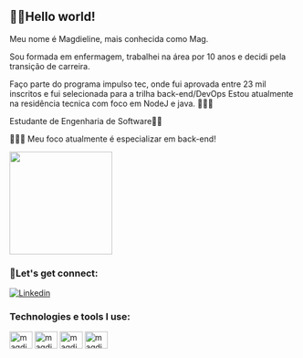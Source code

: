 ## 👩🏽Hello world!

Meu nome é Magdieline, mais conhecida como Mag.

Sou formada em enfermagem, trabalhei na área por 10 anos e decidi pela transição de carreira.

Faço parte do programa impulso tec, onde fui aprovada entre 23 mil inscritos e fui selecionada para a trilha back-end/DevOps
Estou atualmente na residência tecnica com foco em NodeJ e java. 👩🏽‍💻

Estudante de Engenharia de Software👩‍🎓

👩🏽‍💻 Meu foco atualmente é especializar em back-end!

<div>

<img height="180em" src="https://github-readme-stats.vercel.app/api?username=magdieline&show_icons=true&theme=synthwave"/>


</div>

### 💞Let's get connect:
[![Linkedin](https://img.shields.io/badge/LinkedIn-0077B5?style=for-the-badge&logo=linkedin&logoColor=white)](https://www.linkedin.com/in/magdieline-sander-061707223)

### Technologies e tools I use:


<div>
<img align="center" alt="magdieline-js" height="30" width="40" src="https://cdn.jsdelivr.net/gh/devicons/devicon/icons/javascript/javascript-original.svg"/>
<img align="center" alt="magdieline-js" height="30" width="40" src="https://cdn.jsdelivr.net/gh/devicons/devicon/icons/nodejs/nodejs-original-wordmark.svg"/>
<img align="center" alt="magdieline-js" height="30" width="40" src="https://cdn.jsdelivr.net/gh/devicons/devicon/icons/java/java-original-wordmark.svg"/>
<img align="center" alt="magdieline-js" height="30" width="40" src="https://cdn.jsdelivr.net/gh/devicons/devicon/icons/linux/linux-original.svg"/>



</div>
